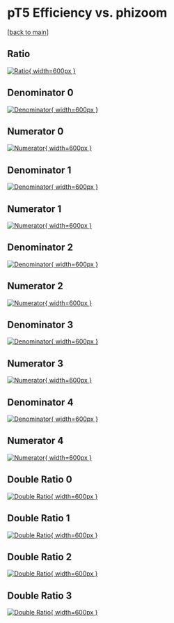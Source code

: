 # pT5 Efficiency vs. phizoom

[[back to main](./)]



## Ratio

[![Ratio](../mtv/var/pT5_xtr_11_-1_eff_phizoom.png){ width=600px }](../mtv/var/pT5_xtr_11_-1_eff_phizoom.pdf)

## Denominator 0

[![Denominator](../mtv/den/pT5_xtr_11_-1_eff_phizoom_den0.png){ width=600px }](../mtv/den/pT5_xtr_11_-1_eff_phizoom_den0.pdf)

## Numerator 0

[![Numerator](../mtv/num/pT5_xtr_11_-1_eff_phizoom_num0.png){ width=600px }](../mtv/num/pT5_xtr_11_-1_eff_phizoom_num0.pdf)

## Denominator 1

[![Denominator](../mtv/den/pT5_xtr_11_-1_eff_phizoom_den1.png){ width=600px }](../mtv/den/pT5_xtr_11_-1_eff_phizoom_den1.pdf)

## Numerator 1

[![Numerator](../mtv/num/pT5_xtr_11_-1_eff_phizoom_num1.png){ width=600px }](../mtv/num/pT5_xtr_11_-1_eff_phizoom_num1.pdf)

## Denominator 2

[![Denominator](../mtv/den/pT5_xtr_11_-1_eff_phizoom_den2.png){ width=600px }](../mtv/den/pT5_xtr_11_-1_eff_phizoom_den2.pdf)

## Numerator 2

[![Numerator](../mtv/num/pT5_xtr_11_-1_eff_phizoom_num2.png){ width=600px }](../mtv/num/pT5_xtr_11_-1_eff_phizoom_num2.pdf)

## Denominator 3

[![Denominator](../mtv/den/pT5_xtr_11_-1_eff_phizoom_den3.png){ width=600px }](../mtv/den/pT5_xtr_11_-1_eff_phizoom_den3.pdf)

## Numerator 3

[![Numerator](../mtv/num/pT5_xtr_11_-1_eff_phizoom_num3.png){ width=600px }](../mtv/num/pT5_xtr_11_-1_eff_phizoom_num3.pdf)

## Denominator 4

[![Denominator](../mtv/den/pT5_xtr_11_-1_eff_phizoom_den4.png){ width=600px }](../mtv/den/pT5_xtr_11_-1_eff_phizoom_den4.pdf)

## Numerator 4

[![Numerator](../mtv/num/pT5_xtr_11_-1_eff_phizoom_num4.png){ width=600px }](../mtv/num/pT5_xtr_11_-1_eff_phizoom_num4.pdf)

## Double Ratio 0

[![Double Ratio](../mtv/ratio/pT5_xtr_11_-1_eff_phizoom_ratio0.png){ width=600px }](../mtv/ratio/pT5_xtr_11_-1_eff_phizoom_ratio0.pdf)

## Double Ratio 1

[![Double Ratio](../mtv/ratio/pT5_xtr_11_-1_eff_phizoom_ratio1.png){ width=600px }](../mtv/ratio/pT5_xtr_11_-1_eff_phizoom_ratio1.pdf)

## Double Ratio 2

[![Double Ratio](../mtv/ratio/pT5_xtr_11_-1_eff_phizoom_ratio2.png){ width=600px }](../mtv/ratio/pT5_xtr_11_-1_eff_phizoom_ratio2.pdf)

## Double Ratio 3

[![Double Ratio](../mtv/ratio/pT5_xtr_11_-1_eff_phizoom_ratio3.png){ width=600px }](../mtv/ratio/pT5_xtr_11_-1_eff_phizoom_ratio3.pdf)

